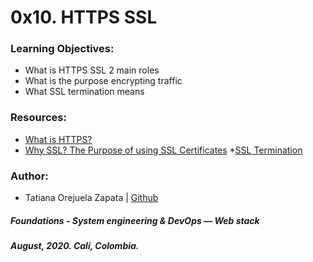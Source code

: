 # 0x10. HTTPS SSL

### Learning Objectives:
* What is HTTPS SSL 2 main roles
* What is the purpose encrypting traffic
* What SSL termination means

### Resources:
* [What is HTTPS?](https://www.instantssl.com/http-vs-https)
* [Why SSL? The Purpose of using SSL Certificates](https://www.sslshopper.com/why-ssl-the-purpose-of-using-ssl-certificates.html)
*[SSL Termination](https://avinetworks.com/glossary/ssl-termination/)

### Author:
* Tatiana Orejuela Zapata | [Github](https://github.com/tatsOre)

##### Foundations - System engineering & DevOps ― Web stack
##### August, 2020. Cali, Colombia.